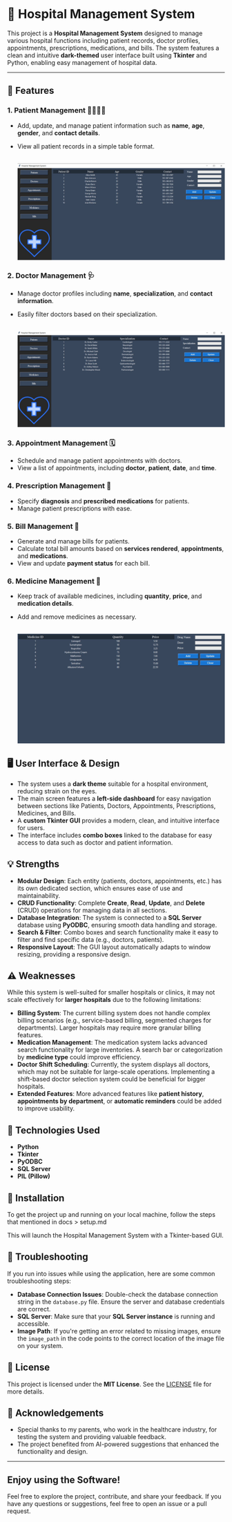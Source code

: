 # 🏥 **Hospital Management System**

This project is a **Hospital Management System** designed to manage various hospital functions including patient records, doctor profiles, appointments, prescriptions, medications, and bills. The system features a clean and intuitive **dark-themed** user interface built using **Tkinter** and Python, enabling easy management of hospital data.

---

## 🚀 **Features**

### 1. **Patient Management** 👩‍⚕️👨‍⚕️
- Add, update, and manage patient information such as **name**, **age**, **gender**, and **contact details**.
- View all patient records in a simple table format.
  <br> <br>

  ![image1](https://github.com/YasinShamsedini/HospitalManagementSystem/blob/main/images/patientshospital.JPG)

### 2. **Doctor Management** 🩺
- Manage doctor profiles including **name**, **specialization**, and **contact information**.
- Easily filter doctors based on their specialization.
  <br> <br>

  ![image2](https://github.com/YasinShamsedini/HospitalManagementSystem/blob/main/images/doctorshospital.JPG)
  
### 3. **Appointment Management** 🗓️
- Schedule and manage patient appointments with doctors.
- View a list of appointments, including **doctor**, **patient**, **date**, and **time**.

### 4. **Prescription Management** 📝
- Specify **diagnosis** and **prescribed medications** for patients.
- Manage patient prescriptions with ease.

### 5. **Bill Management** 🧾
- Generate and manage bills for patients.
- Calculate total bill amounts based on **services rendered**, **appointments**, and **medications**.
- View and update **payment status** for each bill.

### 6. **Medicine Management** 💊
- Keep track of available medicines, including **quantity**, **price**, and **medication details**.
- Add and remove medicines as necessary.
  <br> <br>

  ![image3](https://github.com/YasinShamsedini/HospitalManagementSystem/blob/main/images/medhpspital.JPG)


## 🖥️ **User Interface & Design**

- The system uses a **dark theme** suitable for a hospital environment, reducing strain on the eyes.
- The main screen features a **left-side dashboard** for easy navigation between sections like Patients, Doctors, Appointments, Prescriptions, Medicines, and Bills.
- A **custom Tkinter GUI** provides a modern, clean, and intuitive interface for users.
- The interface includes **combo boxes** linked to the database for easy access to data such as doctor and patient information.



## 💡 **Strengths**

- **Modular Design**: Each entity (patients, doctors, appointments, etc.) has its own dedicated section, which ensures ease of use and maintainability.
- **CRUD Functionality**: Complete **Create**, **Read**, **Update**, and **Delete** (CRUD) operations for managing data in all sections.
- **Database Integration**: The system is connected to a **SQL Server** database using **PyODBC**, ensuring smooth data handling and storage.
- **Search & Filter**: Combo boxes and search functionality make it easy to filter and find specific data (e.g., doctors, patients).
- **Responsive Layout**: The GUI layout automatically adapts to window resizing, providing a responsive design.



## ⚠️ **Weaknesses**

While this system is well-suited for smaller hospitals or clinics, it may not scale effectively for **larger hospitals** due to the following limitations:

- **Billing System**: The current billing system does not handle complex billing scenarios (e.g., service-based billing, segmented charges for departments). Larger hospitals may require more granular billing features.
- **Medication Management**: The medication system lacks advanced search functionality for large inventories. A search bar or categorization by **medicine type** could improve efficiency.
- **Doctor Shift Scheduling**: Currently, the system displays all doctors, which may not be suitable for large-scale operations. Implementing a shift-based doctor selection system could be beneficial for bigger hospitals.
- **Extended Features**: More advanced features like **patient history**, **appointments by department**, or **automatic reminders** could be added to improve usability.



## 🔧 **Technologies Used**

- **Python**
- **Tkinter**
- **PyODBC**
- **SQL Server**
- **PIL (Pillow)**



## 📂 **Installation**

To get the project up and running on your local machine, follow the steps that mentioned in docs > setup.md


   This will launch the Hospital Management System with a Tkinter-based GUI.



## 🔧 **Troubleshooting**

If you run into issues while using the application, here are some common troubleshooting steps:

- **Database Connection Issues**: Double-check the database connection string in the `database.py` file. Ensure the server and database credentials are correct.
- **SQL Server**: Make sure that your **SQL Server instance** is running and accessible.
- **Image Path**: If you're getting an error related to missing images, ensure the `image_path` in the code points to the correct location of the image file on your system.



## 📝 **License**

This project is licensed under the **MIT License**. See the [LICENSE](LICENSE) file for more details.



## 🙏 **Acknowledgements**

- Special thanks to my parents, who work in the healthcare industry, for testing the system and providing valuable feedback.
- The project benefited from AI-powered suggestions that enhanced the functionality and design.
  
---

##  **Enjoy using the Software!**

Feel free to explore the project, contribute, and share your feedback. If you have any questions or suggestions, feel free to open an issue or a pull request.
